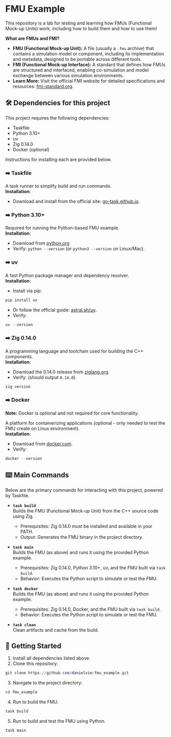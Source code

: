 # FMU Example

This repository is a lab for testing and learning how FMUs (Functional Mock-up Units) work, including how to build them and how to use them!

**What are FMUs and FMI?**  
- **FMU (Functional Mock-up Unit):** A file (usually a `.fmu` archive) that contains a simulation model or component, including its implementation and metadata, designed to be portable across different tools.  
- **FMI (Functional Mock-up Interface):** A standard that defines how FMUs are structured and interfaced, enabling co-simulation and model exchange between various simulation environments.  
- **Learn More:** Visit the official FMI website for detailed specifications and resources: [fmi-standard.org](https://fmi-standard.org/).

## 🛠️ Dependencies for this project

This project requires the following dependencies:
- Taskfile  
- Python 3.10+  
- uv  
- Zig 0.14.0
- Docker (optional)

Instructions for installing each are provided below.

### ➡️ **Taskfile**  
  A task runner to simplify build and run commands.  
  **Installation**:  
  - Download and install from the official site: [go-task.github.io](https://taskfile.dev/installation/).  

### ➡️ **Python 3.10+**  
  Required for running the Python-based FMU example.  
  **Installation**:  
  - Download from [python.org](https://www.python.org/downloads/)
  - Verify: `python --version` (or `python3 --version` on Linux/Mac).

### ➡️ **uv**  
  A fast Python package manager and dependency resolver.  
  **Installation**:  
  - Install via pip: 
  ```powershell
  pip install uv  
  ```

  - Or follow the official guide: [astral.sh/uv](https://docs.astral.sh/uv/getting-started/installation/).  
  - Verify:
  ```powershell
  uv --version
  ```

### ➡️ **Zig 0.14.0**  
  A programming language and toolchain used for building the C++ components.  
  **Installation**:  
  - Download the 0.14.0 release from [ziglang.org](https://ziglang.org/download/).  
  - Verify: (should output `0.14.0`).
  ```powershell
  zig version
  ```

### ➡️ **Docker**  
  **Note:** Docker is optional and not required for core functionality.

  A platform for containerizing applications (optional - only needed to test the FMU create on Linux environment).  
  **Installation**:  
  - Download from [docker.com](https://www.docker.com/get-started/).  
  - Verify: 
  ```powershell
  docker --version
  ```

## ⌨️ Main Commands

Below are the primary commands for interacting with this project, powered by Taskfile.

- **`task build`**  
  Builds the FMU (Functional Mock-up Unit) from the C++ source code using Zig.  
  - Prerequisites: Zig 0.14.0 must be installed and available in your PATH.  
  - Output: Generates the FMU binary in the project directory.

- **`task main`**  
  Builds the FMU (as above) and runs it using the provided Python example.  
  - Prerequisites: Zig 0.14.0, Python 3.10+, uv, and the FMU built via `task build`.  
  - Behavior: Executes the Python script to simulate or test the FMU.

- **`task docker`**  
  Builds the FMU (as above) and runs it using the provided Python example.  
  - Prerequisites: Zig 0.14.0, Docker, and the FMU built via `task build`.  
  - Behavior: Executes the Python script to simulate or test the FMU.

- **`task clean`**  
  Clean artifacts and cache from the build.

## 🚀 Getting Started

1. Install all dependencies listed above.
2. Clone this repository: 
```powershell
git clone https://github.com/danielvie/fmu_example.git
```
3. Navigate to the project directory: 
```powershell
cd fmu_example
```
4. Run to build the FMU.
```powershell
task build
```
5. Run to build and test the FMU using Python.
```powershell
task main
```

<!-- ## Contributing

[Optional: Add instructions for contributing, e.g., "Feel free to submit issues or pull requests on GitHub."]

## License

[Specify your license, e.g., "This project is licensed under the MIT License - see the LICENSE file for details."] -->